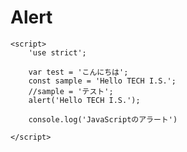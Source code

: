 # Alert
<!DOCTYPE html>
<html lang="ja">
<head>
    <meta charset="UTF-8">
    <meta http-equiv="X-UA-Compatible" content="IE=edge">
    <meta name="viewport" content="width=device-width, initial-scale=1.0">
    <title>JavaSprictの練習</title>
</head>
<body>

    <script>
        'use strict';
        
        var test = 'こんにちは';
        const sample = 'Hello TECH I.S.';
        //sample = 'テスト';
        alert('Hello TECH I.S.');

        console.log('JavaScriptのアラート')

    </script>
    
</body>
</html>
